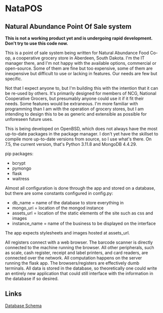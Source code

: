 # NataPOS
## Natural Abundance Point Of Sale system
**This is not a working product yet and is undergoing rapid development.  Don't try to use this code now.**  

This is a point of sale system being written for Natural Abundance Food Co-op, a cooperative grocery store in Aberdeen, South Dakota.  I'm the IT manager there, and I'm not happy with the available options, commercial or open-source.  Some of them are fine but too expensive, some of them are inexpensive but difficult to use or lacking in features.  Our needs are few but specific.  

Not that I expect anyone to, but I'm building this with the intention that it can be re-used by others.  It's primarily designed for members of NCG, National Cooperative Grocers, but presumably anyone could use it if it fit their needs.  Some features would be extraneous.  I'm more familiar with programming than I am with the operation of grocery stores, but I am intending to design this to be as generic and extensible as possible for unforeseen future uses.  

This is being developed on OpenBSD, which does not always have the most up-to-date packages in the package manager.  I don't yet have the skillset to compile more up-to-date versions from source, so I use what's there.  On 7.5, the current version, that's Python 3.11.8 and MongoDB 4.4.29.

pip packages:
- bcrypt
- pymongo
- flask
- waitress

Almost all configuration is done through the app and stored on a database, but there are some constants configured in config.py:
- db_name = name of the database to store everything in
- mongo_uri = location of the mongod instance
- assets_url = location of the static elements of the site such as css and images
- instance_name = name of the business to be displayed on the interface

The app expects stylesheets and images hosted at assets_url.  

All registers connect with a web browser.  The barcode scanner is directly connected to the machine running the browser.  All other peripherals, such as scale, cash register, receipt and label printers, and card readers, are connected over the network.  All computation happens on the server running the flask app.  The browsers/registers are effectively dumb terminals.  All data is stored in the database, so theoretically one could write an entirely new application that could still interface with the information in the database if so desired.  

## Links
[Database Schema](database.md)
